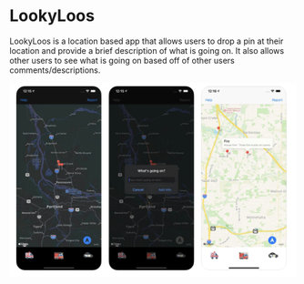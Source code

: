 # LookyLoos

LookyLoos is a location based app that allows users to drop a pin at their location and provide a brief description of what is going on.  It also allows other users to see what is going on based off of other users comments/descriptions.

![alt tag](https://github.com/josh1581/LookyLoos/blob/main/Screen%20Shot%202022-05-13%20at%2011.27.27%20AM.png "Screenshots")

